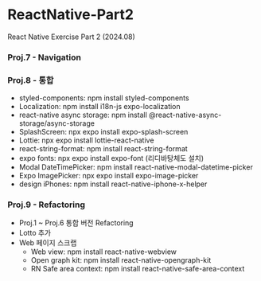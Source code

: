 # ReactNative-Part2
React Native Exercise Part 2 (2024.08)

### Proj.7 - Navigation

### Proj.8 - 통합
- styled-components: npm install styled-components
- Localization: npm install i18n-js expo-localization
- react-native async storage: npm install @react-native-async-storage/async-storage
- SplashScreen: npx expo install expo-splash-screen
- Lottie: npx expo install lottie-react-native
- react-string-format: npm install react-string-format
- expo fonts: npx expo install expo-font (리디바탕체도 설치)
- Modal DateTimePicker: npm install react-native-modal-datetime-picker
- Expo ImagePicker: npx expo install expo-image-picker
- design iPhones: npm install react-native-iphone-x-helper

### Proj.9 - Refactoring
- Proj.1 ~ Proj.6 통합 버전 Refactoring
- Lotto 추가
- Web 페이지 스크랩
  - Web view: npm install react-native-webview
  - Open graph kit: npm install react-native-opengraph-kit
  - RN Safe area context: npm install react-native-safe-area-context
